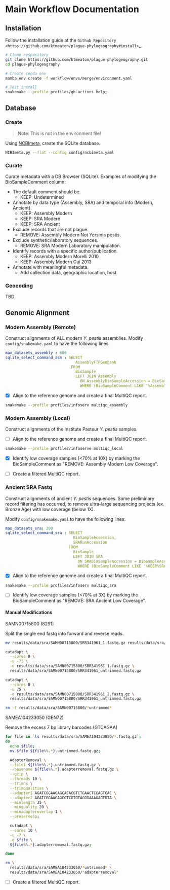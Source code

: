# Main Workflow Documentation

## Installation

Follow the installation guide at the `Github Repository <https://github.com/ktmeaton/plague-phylogeography#install>`_.

```bash
# Clone respository
git clone https://github.com/ktmeaton/plague-phylogeography.git
cd plague-phylogeography

# Create conda env
mamba env create -f workflow/envs/merge/environment.yaml

# Test install
snakemake --profile profiles/gh-actions help;
```

## Database

### Create

> Note: This is not in the environment file!

Using [NCBImeta](https://github.com/ktmeaton/NCBImeta), create the SQLite database.

```bash
NCBImeta.py --flat --config config/ncbimeta.yaml
```

### Curate

Curate metadata with a DB Browser (SQLite). Examples of modifying the BioSampleComment column:

- The default comment should be.
  - KEEP: Undetermined
- Annotate by data type (Assembly, SRA) and temporal info (Modern, Ancient).
  - KEEP: Assembly Modern
  - KEEP: SRA Modern
  - KEEP: SRA Ancient
- Exclude records that are not plague.
  - REMOVE: Assembly Modern Not Yersinia pestis.
- Exclude synthetic/laboratory sequences.
  - REMOVE: SRA Modern Laboratory manipulation.
- Identify records with a specific author/publication.
  - KEEP: Assembly Modern Morelli 2010
  - KEEP: Assembly Modern Cui 2013
- Annotate with meaningful metadata.
  - Add collection data, geographic location, host.

### Geocoding

TBD

## Genomic Alignment

### Modern Assembly (Remote)

Construct alignments of ALL modern *Y. pestis* assemblies. Modify ```config/snakemake.yaml``` to have the following lines:

```yaml
max_datasets_assembly : 600
sqlite_select_command_asm : SELECT
                               AssemblyFTPGenbank
                             FROM
                               BioSample
                               LEFT JOIN Assembly
                                 ON AssemblyBioSampleAccession = BioSampleAccession
                                 WHERE (BioSampleComment LIKE '%Assembly%Modern%')
```

- [x] Align to the reference genome and create a final MultiQC report.

```bash
snakemake --profile profiles/infoserv multiqc_assembly
```

### Modern Assembly (Local)

Construct alignments of the Institute Pasteur *Y. pestis* samples.

- [ ] Align to the reference genome and create a final MultiQC report.

```bash
snakemake --profile profiles/infoserve multiqc_local
```

- [x] Identify low coverage samples (<70% at 10X) by marking the BioSampleComment as "REMOVE: Assembly Modern Low Coverage".

- [ ] Create a filtered MultiQC report.

### Ancient SRA Fastq

Construct alignments of ancient *Y. pestis* sequences. Some preliminary record filtering has occurred, to remove ultra-large sequencing projects (ex. Bronze Age) with low coverage (below 1X).

 Modify ```config/snakemake.yaml``` to have the following lines:

```yaml
max_datasets_sra: 200
sqlite_select_command_sra : SELECT
                              BioSampleAccession,
                              SRARunAccession
                            FROM
                              BioSample
                              LEFT JOIN SRA
                                ON SRABioSampleAccession = BioSampleAccession
                                WHERE (BioSampleComment LIKE '%KEEP%SRA%Ancient%')
```

- [x] Align to the reference genome and create a final MultiQC report.

```bash
snakemake --profile profiles/infoserv multiqc_sra
```

- [ ] Identify low coverage samples (<70% at 3X) by marking the BioSampleComment as "REMOVE: SRA Ancient Low Coverage".

#### Manual Modifications

SAMN00715800 (8291)

Split the single end fastq into forward and reverse reads.

```bash
mv results/data/sra/SAMN00715800/SRR341961_1.fastq.gz results/data/sra/SAMN00715800/SRR341961_untrimmed.fastq.gz

cutadapt \
  --cores 0 \
  -u -75 \
  -o results/data/sra/SAMN00715800/SRR341961_1.fastq.gz \
  results/data/sra/SAMN00715800/SRR341961_untrimmed.fastq.gz

cutadapt \
  --cores 0 \
  -u 75 \
  -o results/data/sra/SAMN00715800/SRR341961_2.fastq.gz \
  results/data/sra/SAMN00715800/SRR341961_untrimmed.fastq.gz

rm -f results/data/sra/SAMN00715800/*untrimmed*
```

SAMEA104233050 (GEN72)

Remove the excess 7 bp library barcodes (GTCAGAA)


```bash
for file in `ls results/data/sra/SAMEA104233050/*.fastq.gz`; 
do 
  echo $file;
  mv $file ${file%%.*}.untrimmed.fastq.gz;

  AdapterRemoval \
  --file1 ${file%%.*}.untrimmed.fastq.gz \
  --basename ${file%%.*}.adapterremoval.fastq.gz \
  --gzip \
  --threads 10 \
  --trimns \
  --trimqualities \
  --adapter1 AGATCGGAAGAGCACACGTCTGAACTCCAGTCAC \
  --adapter2 AGATCGGAAGAGCGTCGTGTAGGGAAAGAGTGTA \
  --minlength 35 \
  --minquality 20 \
  --minadapteroverlap 1 \
  --preserve5p;

  cutadapt \
  --cores 10 \
  -u -7 \
  -o $file \
  ${file%%.*}.adapterremoval.fastq.gz;

done

rm \
  results/data/sra/SAMEA104233050/*untrimmed* \
  results/data/sra/SAMEA104233050/*adapterremoval*
```



- [ ] Create a filtered MultiQC report.

